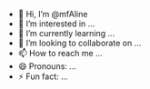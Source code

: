 - 👋 Hi, I’m @mfAline
- 👀 I’m interested in ...
- 🌱 I’m currently learning ...
- 💞️ I’m looking to collaborate on ...
- 📫 How to reach me ...
- 😄 Pronouns: ...
- ⚡ Fun fact: ...

<!---
mfAline/mfAline is a ✨ special ✨ repository because its `README.md` (this file) appears on your GitHub profile.
You can click the Preview link to take a look at your changes.
--->
